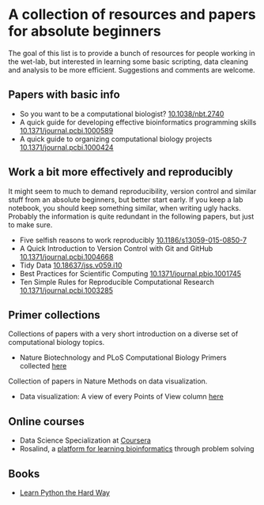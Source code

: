 A collection of resources and papers for absolute beginners
===========================================================

The goal of this list is to provide a bunch of resources for people working in
the wet-lab, but interested in learning some basic scripting, data cleaning and
analysis to be more efficient. Suggestions and comments are welcome.

Papers with basic info
----------------------

* So you want to be a computational biologist?
  [10.1038/nbt.2740](http://dx.doi.org/10.1038/nbt.2740)
* A quick guide for developing effective bioinformatics programming skills
  [10.1371/journal.pcbi.1000589](http://dx.doi.org/10.1371/journal.pcbi.1000589)
* A quick guide to organizing computational biology projects
  [10.1371/journal.pcbi.1000424](http://dx.doi.org/10.1371/journal.pcbi.1000424)

Work a bit more effectively and reproducibly
--------------------------------------------

It might seem to much to demand reproducibility, version control and similar
stuff from an absolute beginners, but better start early. If you keep a lab
notebook, you should keep something similar, when writing ugly hacks. Probably
the information is quite redundant in the following papers, but just to make
sure.

* Five selfish reasons to work reproducibly
  [10.1186/s13059-015-0850-7](http://dx.doi.org/10.1186/s13059-015-0850-7)
* A Quick Introduction to Version Control with Git and GitHub
  [10.1371/journal.pcbi.1004668](http://dx.doi.org/10.1371/journal.pcbi.1004668)
* Tidy Data [10.18637/jss.v059.i10](http://dx.doi.org/10.18637/jss.v059.i10)
* Best Practices for Scientific Computing
  [10.1371/journal.pbio.1001745](http://dx.doi.org/10.1371/journal.pbio.1001745)
* Ten Simple Rules for Reproducible Computational Research
  [10.1371/journal.pcbi.1003285](http://dx.doi.org/10.1371/journal.pcbi.1003285)

Primer collections
------------------

Collections of papers with a very short introduction on a diverse set of
computational biology topics.

* Nature Biotechnology and PLoS Computational Biology Primers collected
  [here](http://liacs.leidenuniv.nl/~hoogeboomhj/mcb/nature_primer.html)

Collection of papers in Nature Methods on data visualization.

* Data visualization: A view of every Points of View column
  [here](http://blogs.nature.com/methagora/2013/07/data-visualization-points-of-view.html)

Online courses
--------------

* Data Science Specialization at
  [Coursera](https://www.coursera.org/specializations/jhu-data-science)
* Rosalind, a [platform for learning bioinformatics](http://rosalind.info/problems/locations)
  through problem solving

Books
-----

* [Learn Python the Hard Way](http://learnpythonthehardway.org)
